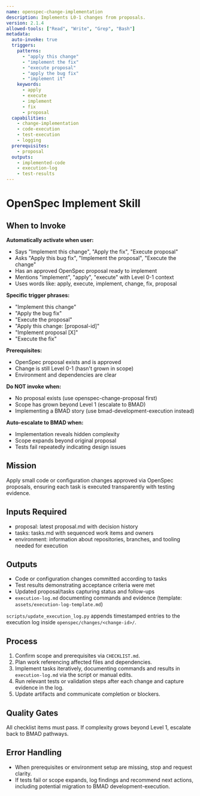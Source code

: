 ```yaml
---
name: openspec-change-implementation
description: Implements L0-1 changes from proposals.
version: 2.1.4
allowed-tools: ["Read", "Write", "Grep", "Bash"]
metadata:
  auto-invoke: true
  triggers:
    patterns:
      - "apply this change"
      - "implement the fix"
      - "execute proposal"
      - "apply the bug fix"
      - "implement it"
    keywords:
      - apply
      - execute
      - implement
      - fix
      - proposal
  capabilities:
    - change-implementation
    - code-execution
    - test-execution
    - logging
  prerequisites:
    - proposal
  outputs:
    - implemented-code
    - execution-log
    - test-results
---
```


# OpenSpec Implement Skill

## When to Invoke

**Automatically activate when user:**
- Says "Implement this change", "Apply the fix", "Execute proposal"
- Asks "Apply this bug fix", "Implement the proposal", "Execute the change"
- Has an approved OpenSpec proposal ready to implement
- Mentions "implement", "apply", "execute" with Level 0-1 context
- Uses words like: apply, execute, implement, change, fix, proposal

**Specific trigger phrases:**
- "Implement this change"
- "Apply the bug fix"
- "Execute the proposal"
- "Apply this change: [proposal-id]"
- "Implement proposal [X]"
- "Execute the fix"

**Prerequisites:**
- OpenSpec proposal exists and is approved
- Change is still Level 0-1 (hasn't grown in scope)
- Environment and dependencies are clear

**Do NOT invoke when:**
- No proposal exists (use openspec-change-proposal first)
- Scope has grown beyond Level 1 (escalate to BMAD)
- Implementing a BMAD story (use bmad-development-execution instead)

**Auto-escalate to BMAD when:**
- Implementation reveals hidden complexity
- Scope expands beyond original proposal
- Tests fail repeatedly indicating design issues

## Mission
Apply small code or configuration changes approved via OpenSpec proposals, ensuring each task is executed transparently with testing evidence.

## Inputs Required
- proposal: latest proposal.md with decision history
- tasks: tasks.md with sequenced work items and owners
- environment: information about repositories, branches, and tooling needed for execution

## Outputs
- Code or configuration changes committed according to tasks
- Test results demonstrating acceptance criteria were met
- Updated proposal/tasks capturing status and follow-ups
- `execution-log.md` documenting commands and evidence (template: `assets/execution-log-template.md`)

`scripts/update_execution_log.py` appends timestamped entries to the execution log inside `openspec/changes/<change-id>/`.

## Process
1. Confirm scope and prerequisites via `CHECKLIST.md`.
2. Plan work referencing affected files and dependencies.
3. Implement tasks iteratively, documenting commands and results in `execution-log.md` via the script or manual edits.
4. Run relevant tests or validation steps after each change and capture evidence in the log.
5. Update artifacts and communicate completion or blockers.

## Quality Gates
All checklist items must pass. If complexity grows beyond Level 1, escalate back to BMAD pathways.

## Error Handling
- When prerequisites or environment setup are missing, stop and request clarity.
- If tests fail or scope expands, log findings and recommend next actions, including potential migration to BMAD development-execution.
